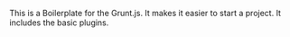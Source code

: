 This is a Boilerplate for the Grunt.js. It makes it easier to start a project. It includes the basic plugins.
